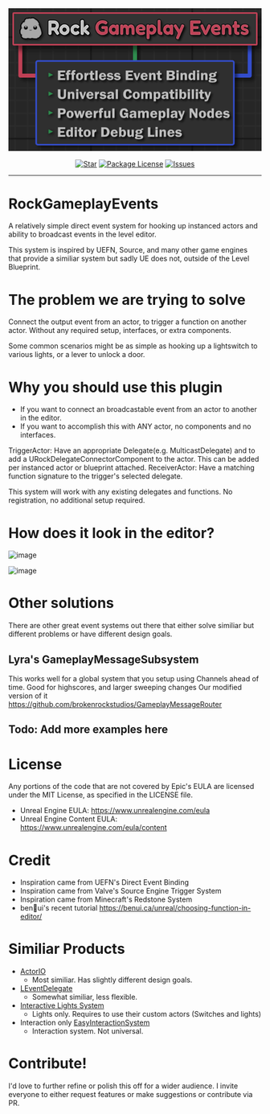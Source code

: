<div align="center">
  <a href="https://github.com/brokenrockstudios/RockGameplayEvents">
    <img src="docs/images/banner-640.png" alt="Banner">
  </a>
</div>

<div align="center">
  
[![Star][star-image]][star-url]
[![Package License][package-license-image]][package-license-url]
[![Issues][issues-open-image]][issues-url]
</div>

<hr>

# RockGameplayEvents
A relatively simple direct event system for hooking up instanced actors and ability to broadcast events in the level editor.

This system is inspired by UEFN, Source, and many other game engines that provide a similiar system but sadly UE does not, outside of the Level Blueprint.

# The problem we are trying to solve
Connect the output event from an actor, to trigger a function on another actor.  Without any required setup, interfaces, or extra components.

Some common scenarios might be as simple as hooking up a lightswitch to various lights, or a lever to unlock a door.


# Why you should use this plugin

* If you want to connect an broadcastable event from an actor to another in the editor. 
* If you want to accomplish this with ANY actor, no components and no interfaces.

TriggerActor: Have an appropriate Delegate(e.g. MulticastDelegate) and to add a URockDelegateConnectorComponent to the actor. This can be added per instanced actor or blueprint attached.
ReceiverActor: Have a matching function signature to the trigger's selected delegate. 

This system will work with any existing delegates and functions. No registration, no additional setup required.

# How does it look in the editor?

![image](https://github.com/user-attachments/assets/22787026-773a-46a0-b7fc-7b96044718ea)

![image](https://github.com/user-attachments/assets/decf118c-55c7-433a-afae-5ff432b9041d)


# Other solutions

There are other great event systems out there that either solve similiar but different problems or have different design goals.

## Lyra's GameplayMessageSubsystem
This works well for a global system that you setup using Channels ahead of time. Good for highscores, and larger sweeping changes
Our modified version of it https://github.com/brokenrockstudios/GameplayMessageRouter

## Todo: Add more examples here



# License

Any portions of the code that are not covered by Epic's EULA are licensed under the MIT License, as specified in the LICENSE file.

- Unreal Engine EULA: https://www.unrealengine.com/eula
- Unreal Engine Content EULA: https://www.unrealengine.com/eula/content

# Credit

* Inspiration came from UEFN's Direct Event Binding
* Inspiration came from Valve's Source Engine Trigger System
* Inspiration came from Minecraft's Redstone System
* ben🍃ui's recent tutorial https://benui.ca/unreal/choosing-function-in-editor/

# Similiar Products

* [ActorIO](https://github.com/HorizonGamesRoland/ActorIO/tree/main)
    * Most similiar. Has slightly different design goals.
* [LEventDelegate](https://github.com/liufei2008/LEventDelegate/tree/5.2)
    * Somewhat similiar, less flexible.
* [Interactive Lights System](https://www.fab.com/listings/e1062ebc-abd9-4688-bedc-c34ba95409a6)
    * Lights only. Requires to use their custom actors (Switches and lights)
* Interaction only [EasyInteractionSystem](https://www.fab.com/listings/dbb8f567-d3cd-43e9-8e9d-3bfceb2eaff9)
    * Interaction system. Not universal.

# Contribute!

I'd love to further refine or polish this off for a wider audience. I invite everyone to either request features or make suggestions or contribute via PR. 



[star-url]: https://github.com/brokenrockstudios/RockGameplayEvents/stargazers
[star-image]: https://img.shields.io/github/stars/brokenrockstudios/RockGameplayEvents?label=stars&style=plastic&color=blue
[package-license-url]: https://opensource.org/licenses/MIT
[package-license-image]: https://img.shields.io/badge/License-MIT-blue.svg?style=plastic&color=green
[issues-open-image]: https://img.shields.io/github/issues/brokenrockstudios/RockGameplayEvents?label=Issues&style=plastic
[issues-url]: https://github.com/brokenrockstudios/RockGameplayEvents/issues
